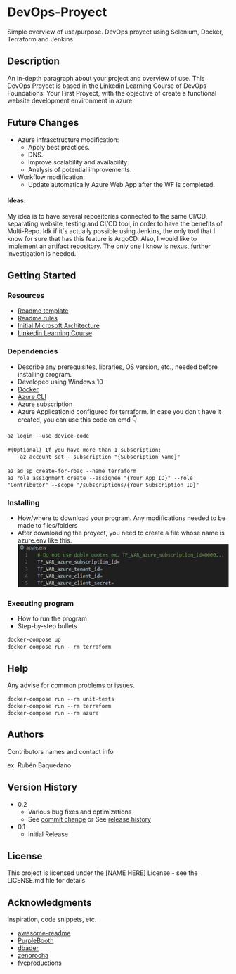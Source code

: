 # DevOps-Proyect

Simple overview of use/purpose.
DevOps proyect using Selenium, Docker, Terraform and Jenkins

## Description

An in-depth paragraph about your project and overview of use.
This DevOps Proyect is based in the Linkedin Learning Course of DevOps Foundations: Your First Proyect, with the objective of create a functional website development environment in azure.


## Future Changes

* Azure infrasctructure modification:
    * Apply best practices.
    * DNS.
    * Improve scalability and availability.
    * Analysis of potential improvements.
* Workflow modification:
    * Update automatically Azure Web App after the WF is completed.

#### Ideas:
My idea is to have several repositories connected to the same CI/CD, separating website, testing and CI/CD tool, in order to have the benefits of Multi-Repo.
Idk if it´s actually possible using Jenkins, the only tool that I know for sure that has this feature is ArgoCD.
Also, I would like to implement an artifact repository. The only one I know is nexus, further investigation is needed.

## Getting Started

### Resources

* [Readme template](https://gist.github.com/DomPizzie/7a5ff55ffa9081f2de27c315f5018afc)
* [Readme rules](https://www.freecodecamp.org/news/how-to-write-a-good-readme-file/)
* [Initial Microsoft Architecture](https://learn.microsoft.com/es-es/azure/architecture/web-apps/idea/scalable-ecommerce-web-app)
* [Linkedin Learning Course](https://www.linkedin.com/learning/devops-foundations-your-first-project)

### Dependencies

* Describe any prerequisites, libraries, OS version, etc., needed before installing program.
* Developed using Windows 10
* [Docker](https://www.docker.com/products/docker-desktop/)
* [Azure CLI](https://learn.microsoft.com/es-es/cli/azure/install-azure-cli-windows?tabs=azure-cli)
* Azure subscription
* Azure ApplicationId configured for terraform. In case you don't have it created, you can use this code on cmd :point_down:

```
az login --use-device-code

#(Optional) If you have more than 1 subscription:
    az account set --subscription "{Subscription Name}"

az ad sp create-for-rbac --name terraform
az role assignment create --assignee "{Your App ID}" --role "Contributor" --scope "/subscriptions/{Your Subscription ID}"
```

### Installing

* How/where to download your program. Any modifications needed to be made to files/folders
* After downloading the proyect, you need to create a file whose name is azure.env like this.
![Image Alt text](/images/azure.env.PNG)

### Executing program

* How to run the program
* Step-by-step bullets
```
docker-compose up
docker-compose run --rm terraform
```

## Help

Any advise for common problems or issues.
```
docker-compose run --rm unit-tests
docker-compose run --rm terraform
docker-compose run --rm azure
```

## Authors

Contributors names and contact info

ex. Rubén Baquedano


## Version History

* 0.2
    * Various bug fixes and optimizations
    * See [commit change]() or See [release history]()
* 0.1
    * Initial Release

## License

This project is licensed under the [NAME HERE] License - see the LICENSE.md file for details

## Acknowledgments

Inspiration, code snippets, etc.
* [awesome-readme](https://github.com/matiassingers/awesome-readme)
* [PurpleBooth](https://gist.github.com/PurpleBooth/109311bb0361f32d87a2)
* [dbader](https://github.com/dbader/readme-template)
* [zenorocha](https://gist.github.com/zenorocha/4526327)
* [fvcproductions](https://gist.github.com/fvcproductions/1bfc2d4aecb01a834b46)